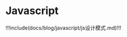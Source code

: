 
# Javascript

<!-- prettier-ignore-start -->
!!!include(docs/blog/javascript/js设计模式.md)!!!
<!-- prettier-ignore-end -->